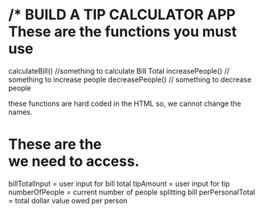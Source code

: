 /* BUILD A TIP CALCULATOR APP
 These are the functions you must use
 ======================================
 calculateBill() //something to calculate Bill Total
 increasePeople() // something to increase people
 decreasePeople() // something to decrease people

 these functions are hard coded in the HTML
 so, we cannot change the names.

 These are the <div id=""> we need to access.
 ===================================
 billTotalInput = user input for bill total
 tipAmount = user input for tip
 numberOfPeople = current number of people splitting bill
 perPersonalTotal = total dollar value owed per person